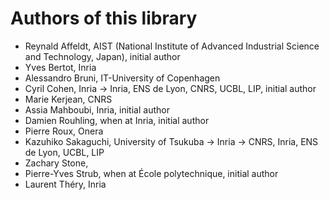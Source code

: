 # Authors of this library

- Reynald Affeldt, AIST (National Institute of Advanced Industrial Science and Technology, Japan), initial author
- Yves Bertot, Inria
- Alessandro Bruni, IT-University of Copenhagen
- Cyril Cohen, Inria -> Inria, ENS de Lyon, CNRS, UCBL, LIP, initial author
- Marie Kerjean, CNRS
- Assia Mahboubi, Inria, initial author
- Damien Rouhling, when at Inria, initial author
- Pierre Roux, Onera
- Kazuhiko Sakaguchi, University of Tsukuba -> Inria -> CNRS, Inria, ENS de Lyon, UCBL, LIP
- Zachary Stone,
- Pierre-Yves Strub, when at École polytechnique, initial author
- Laurent Théry, Inria
